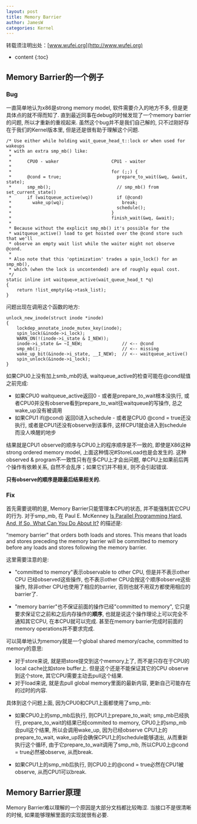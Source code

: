 ```yaml
---
layout: post
title: Memory Barrier
author: JamesW
categories: Kernel
---
```


转载须注明出处：[www.wufei.org](http://www.wufei.org)

* content 
{:toc}

## Memory Barrier的一个例子

### Bug

一直简单地认为x86是strong memory model, 软件需要介入的地方不多, 但是更具体点的就不得而知了. 直到最近同事在debug的时候发现了一个memory barrier的问题, 所以才重新的重视起来. 虽然这个bug并不是我们自己解的, 只不过刚好存在于我们的Kernel版本里, 但是还是很有助于理解这个问题.

	/* Use either while holding wait_queue_head_t::lock or when used for wakeups
	 * with an extra smp_mb() like:
	 *
	 *      CPU0 - waker                    CPU1 - waiter
	 *
	 *                                      for (;;) {
	 *      @cond = true;                     prepare_to_wait(&wq, &wait, state);
	 *      smp_mb();                         // smp_mb() from set_current_state()
	 *      if (waitqueue_active(wq))         if (@cond)
	 *        wake_up(wq);                      break;
	 *                                        schedule();
	 *                                      }
	 *                                      finish_wait(&wq, &wait);
	 *
	 * Because without the explicit smp_mb() it's possible for the
	 * waitqueue_active() load to get hoisted over the @cond store such that we'll
	 * observe an empty wait list while the waiter might not observe @cond.
	 *
	 * Also note that this 'optimization' trades a spin_lock() for an smp_mb(),
	 * which (when the lock is uncontended) are of roughly equal cost.
	 */
	static inline int waitqueue_active(wait_queue_head_t *q)
	{
		return !list_empty(&q->task_list);
	}

问题出现在调用这个函数的地方:

	unlock_new_inode(struct inode *inode)
	{
		lockdep_annotate_inode_mutex_key(inode);
		spin_lock(&inode->i_lock);
		WARN_ON(!(inode->i_state & I_NEW));
		inode->i_state &= ~I_NEW;               // <-- @cond
		smp_mb();                               // <-- missing
		wake_up_bit(&inode->i_state, __I_NEW);  // <-- waitqueue_active()
		spin_unlock(&inode->i_lock);
	}

如果CPU0上没有加上smb_mb的话, waitqueue_active的检查可能在@cond赋值之前完成:

* 如果CPU0 waitqueue_active返回0 - 或者是prepare_to_wait根本没执行, 或者CPU0并没有observe看到prepare_to_wait往waitqueue的写操作, 总之wake_up没有被调用
* 如果CPU1 if(@cond) 返回0进入schedule - 或者是CPU0 @cond = true还没执行, 或者是CPU1还没有observe到该事件, 这样CPU1就会进入到schedule而没人唤醒的地步

结果就是CPU1 observe的顺序与CPU0上的程序顺序是不一致的, 即使是X86这种strong ordered memory model, 上面这种情况#StoreLoad也是会发生的. 这种observed & program不一致性只有在多CPU上才会出问题, 单CPU上如果前后两个操作有依赖关系, 自然不会乱序；如果它们并不相关, 则不会引起错误.

**只有observe的顺序是跟最后结果相关的.**

### Fix

首先需要说明的是, Memory Barrier只能管理本CPU的状态, 并不能强制其它CPU的行为. 对于smp_mb, 在 Paul E. McKenney [Is Parallel Programming Hard, And, If So, What Can You Do About It?](http://kernel.org/pub/linux/kernel/people/paulmck/perfbook/perfbook-1c.2016.07.31a.pdf) 的描述是:

“memory barrier” that orders both loads and stores. This means that loads and stores preceding the memory barrier will be committed to memory before any loads and stores following the memory barrier.

这里需要注意的是:

* "committed to memory"表示observable to other CPU, 但是并不表示other CPU 已经observed这些操作, 也不表示other CPU会按这个顺序observe这些操作, 除非other CPU也使用了相应的barrier, 否则也就不用双方都使用相应的barrier了.

* "memory barrier"也不保证前面的操作已经"committed to memory", 它只是要求保证它之前和之后内存操作的**顺序**, 也就是说这个操作理论上可以完全不通知其它CPU, 在本CPU就可以完成. 甚至在memory barrier完成时前面的memory operations并不要求完成.

可以简单地认为memory就是一个global shared memory/cache, committed to memory的意思:

* 对于store来说, 就是把store提交到这个memory上了, 而不是只存在于CPU的local cache比如store buffer上. 但是这个还是不能保证其它的CPU observe到这个store, 其它CPU需要主动去pull这个结果.
* 对于load来说, 就是去pull global memory里面的最新内容, 更新自己可能存在的过时的内容.

具体到这个问题上面, 因为CPU0和CPU1上面都使用了smp_mb: 

* 如果CPU0上的smp_mb后执行, 则CPU1上prepare_to_wait; smp_mb已经执行, prepare_to_wait的结果已经commited to memory, CPU0上的smp_mb会pull这个结果, 所以会调用wake_up, 因为已经observe CPU1上的prepare_to_wait, wake_up将会确保CPU1上的schedule能够退出, 从而重新执行这个循环, 由于它prepare_to_wait调用了smp_mb, 所以CPU0上@cond = true必然被observe, 从而break.

* 如果CPU1上的smp_mb后执行, 则CPU0上的@cond = true必然在CPU1被observe, 从而CPU1可以break.

## Memory Barrier原理

Memory Barrier难以理解的一个原因是大部分文档都比较晦涩. 当接口不是很清晰的时候, 如果能够理解里面的实现就很有必要.

